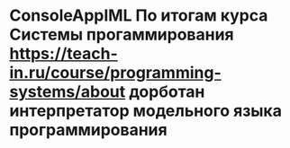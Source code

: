 # ConsoleAppIML По итогам курса Системы прогаммирования https://teach-in.ru/course/programming-systems/about дорботан интерпретатор модельного языка программирования

